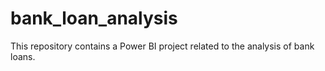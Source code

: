 # bank_loan_analysis
This repository contains a Power BI project related to the analysis of bank loans.
